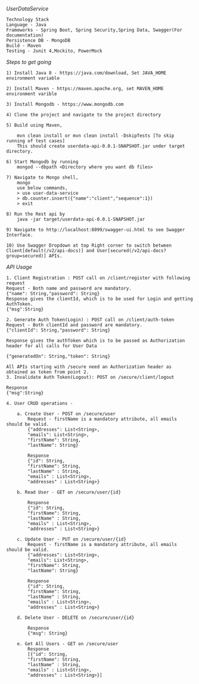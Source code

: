 *UserDataService*
	
	Technology Stack
	Language - Java
	Frameworks - Spring Boot, Spring Security,Spring Data, Swagger(For documentation)
	Persistence DB - MongoDB
	Build - Maven
	Testing - Junit 4,Mockito, PowerMock

*Steps to get going*
	
	1) Install Java 8 - https://java.com/download, Set JAVA_HOME environment variable
	
	2) Install Maven - https://maven.apache.org, set MAVEN_HOME environment varible
	
	3) Install Mongodb - https://www.mongodb.com
		
	4) Clone the project and navigate to the project directory	
		
	5) Build using Maven,
	
		mvn clean install or mvn clean install -DskipTests [To skip running of test cases]
		This should create userdata-api-0.0.1-SNAPSHOT.jar under target directory.
		
	6) Start Mongodb by running 
		mongod --dbpath <Directory where you want db files>
	
	7) Navigate to Mongo shell, 
		mongo
		use below commands,
		> use user-data-service  
		> db.counter.insert({"name":"client","sequence":1})
		> exit
		
	8) Run the Rest api by 
		java -jar target/userdata-api-0.0.1-SNAPSHOT.jar
		
	9) Navigate to http://localhost:8099/swagger-ui.html to see Swagger Interface.
	
	10) Use Swagger Dropdown at top Right corner to switch between Client[default(/v2/api-docs)] and User[secured(/v2/api-docs?group=secured)] APIs.
	

*API Usage*

	1. Client Registration : POST call on /client/register with following request
	Request - Both name and password are mandatory.
	{"name": String,"password": String}
	Response gives the clientId, which is to be used for Login and getting AuthToken. 
	{"msg":String}

	2. Generate Auth Token(Login) : POST call on /client/auth-token
	Request - Both clientId and password are mandatory.
	{"clientId": String,"password": String}

	Response gives the authToken which is to be passed as Authorization header for all calls for User Data

	{"generatedOn": String,"token": String}
	
	All APIs starting with /secure need an Authorization header as obtained as token from point 2.
	3. Invalidate Auth Token(Logout): POST on /secure/client/logout
	
	Response 
	{"msg":String}

	4. User CRUD operations - 

		a. Create User - POST on /secure/user
			Request - firstName is a mandatory attribute, all emails should be valid.
			{"addresses": List<String>,
			"emails": List<String>,
			"firstName": String,
			"lastName": String}
		
			Response 
			{"id": String,
			"firstName": String,
			"lastName" : String,
			"emails" : List<String>,
			"addresses" : List<String>}
	
		b. Read User - GET on /secure/user/{id}
		
			Response 
			{"id": String,
			"firstName": String,
			"lastName" : String,
			"emails" : List<String>,
			"addresses" : List<String>}
	
		c. Update User - PUT on /secure/user/{id}
			Request - firstName is a mandatory attribute, all emails should be valid.
			{"addresses": List<String>,
			"emails": List<String>,
			"firstName": String,
			"lastName": String}
		
			Response 
			{"id": String,
			"firstName": String,
			"lastName" : String,
			"emails" : List<String>,
			"addresses" : List<String>}
	
		d. Delete User - DELETE on /secure/user/{id}
		
			Response 
			{"msg": String}
	
		e. Get All Users - GET on /secure/user
			Response
			[{"id": String,
			"firstName": String,
			"lastName" : String,
			"emails" : List<String>,
			"addresses" : List<String>}]
	
	

